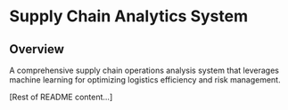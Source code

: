 # Supply Chain Analytics System

## Overview
A comprehensive supply chain operations analysis system that leverages machine learning for optimizing logistics efficiency and risk management.

[Rest of README content...]